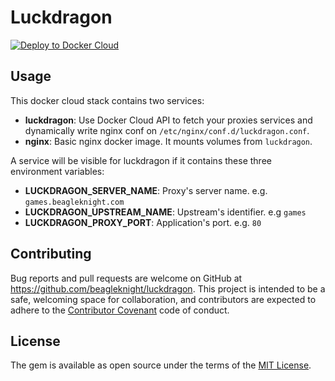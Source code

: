# Luckdragon

[![Deploy to Docker Cloud](https://files.cloud.docker.com/images/deploy-to-dockercloud.svg)](https://cloud.docker.com/stack/deploy/)

## Usage

This docker cloud stack contains two services:

- **luckdragon**: Use Docker Cloud API to fetch your proxies services and dynamically write nginx conf on `/etc/nginx/conf.d/luckdragon.conf`.
- **nginx**: Basic nginx docker image. It mounts volumes from `luckdragon`.

A service will be visible for luckdragon if it contains these three environment variables:

- **LUCKDRAGON_SERVER_NAME**: Proxy's server name. e.g. `games.beagleknight.com`
- **LUCKDRAGON_UPSTREAM_NAME**: Upstream's identifier. e.g `games`
- **LUCKDRAGON_PROXY_PORT**: Application's port. e.g. `80`


## Contributing

Bug reports and pull requests are welcome on GitHub at https://github.com/beagleknight/luckdragon. This project is intended to be a safe, welcoming space for collaboration, and contributors are expected to adhere to the [Contributor Covenant](contributor-covenant.org) code of conduct.


## License

The gem is available as open source under the terms of the [MIT License](http://opensource.org/licenses/MIT).
